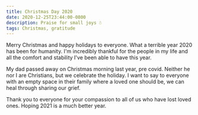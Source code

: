 ```yaml
---
title: Christmas Day 2020
date: 2020-12-25T23:44:00-0800
description: Praise for small joys ☃️
tags: Christmas, gratitude
---
```


Merry Christmas and happy holidays to everyone. What a terrible year 2020 has been for humanity. I'm incredibly thankful for the people in my life and all the comfort and stability I've been able to have this year. 

My dad passed away on Christmas morning last year, pre covid. Neither he nor I are Christians, but we celebrate the holiday. I want to say to everyone with an empty space in their family where a loved one should be, we can heal through sharing our grief.

Thank you to everyone for your compassion to all of us who have lost loved ones. Hoping 2021 is a much better year.

